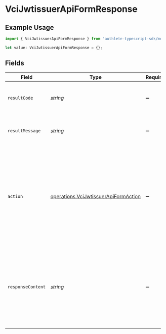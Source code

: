 # VciJwtissuerApiFormResponse

## Example Usage

```typescript
import { VciJwtissuerApiFormResponse } from "authlete-typescript-sdk/models/operations";

let value: VciJwtissuerApiFormResponse = {};
```

## Fields

| Field                                                                                                                                                                               | Type                                                                                                                                                                                | Required                                                                                                                                                                            | Description                                                                                                                                                                         |
| ----------------------------------------------------------------------------------------------------------------------------------------------------------------------------------- | ----------------------------------------------------------------------------------------------------------------------------------------------------------------------------------- | ----------------------------------------------------------------------------------------------------------------------------------------------------------------------------------- | ----------------------------------------------------------------------------------------------------------------------------------------------------------------------------------- |
| `resultCode`                                                                                                                                                                        | *string*                                                                                                                                                                            | :heavy_minus_sign:                                                                                                                                                                  | The code which represents the result of the API call.                                                                                                                               |
| `resultMessage`                                                                                                                                                                     | *string*                                                                                                                                                                            | :heavy_minus_sign:                                                                                                                                                                  | A short message which explains the result of the API call.                                                                                                                          |
| `action`                                                                                                                                                                            | [operations.VciJwtissuerApiFormAction](../../models/operations/vcijwtissuerapiformaction.md)                                                                                        | :heavy_minus_sign:                                                                                                                                                                  | The next action that the implementation of the JWT issuer metadata<br/>endpoint (`/.well-known/jwt-issuer`) should take after getting<br/>a response from Authlete's `/vci/jwtissuer` API.<br/> |
| `responseContent`                                                                                                                                                                   | *string*                                                                                                                                                                            | :heavy_minus_sign:                                                                                                                                                                  | Get the content that the implementation of the credential issuer<br/>metadata endpoint should use when it constructs a response.<br/>                                               |